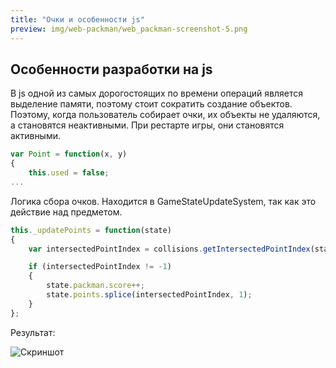 ```yaml
---
title: "Очки и особенности js"
preview: img/web-packman/web_packman-screenshot-5.png
---
```


## Особенности разработки на js

В js одной из самых дорогостоящих по времени операций является выделение памяти, поэтому стоит сократить  создание объектов. Поэтому, когда пользователь собирает очки, их объекты не удаляются, а становятся неактивными. При рестарте игры, они становятся активными.

```js
var Point = function(x, y)
{
    this.used = false;
...
```

Логика  сбора очков. Находится в GameStateUpdateSystem, так как это действие над предметом.

```js
this._updatePoints = function(state)
{
    var intersectedPointIndex = collisions.getIntersectedPointIndex(state.packman.person, state.points);

    if (intersectedPointIndex != -1)
    {
        state.packman.score++;
        state.points.splice(intersectedPointIndex, 1);
    }
};
````
Результат:

![Скриншот](img\web-packman\web_packman-screenshot-5.png)
